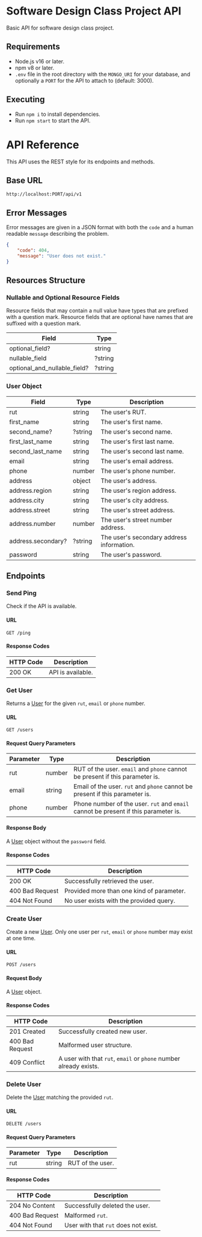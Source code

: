 # Software Design Class Project API

Basic API for software design class project.

## Requirements

- Node.js v16 or later.
- npm v8 or later.
- `.env` file in the root directory with the `MONGO_URI` for your database, and optionally a `PORT` for the API to attach to (default: 3000).

## Executing

- Run `npm i` to install dependencies.
- Run `npm start` to start the API.

# API Reference

This API uses the REST style for its endpoints and methods.

## Base URL

```
http://localhost:PORT/api/v1
```

## Error Messages

Error messages are given in a JSON format with both the `code` and a human readable `message` describing the problem.

```json
{
    "code": 404,
    "message": "User does not exist."
}
```

## Resources Structure

### Nullable and Optional Resource Fields

Resource fields that may contain a null value have types that are prefixed with a question mark. Resource fields that are optional have names that are suffixed with a question mark.

| Field | Type |
| --- | --- |
| optional_field? | string |
| nullable_field | ?string |
| optional_and_nullable_field? | ?string |

### User Object

| Field | Type | Description |
| --- | --- | --- |
| rut | string | The user's RUT. |
| first_name | string | The user's first name. |
| second_name? | ?string | The user's second name. |
| first_last_name | string | The user's first last name. |
| second_last_name | string | The user's second last name. |
| email | string | The user's email address. |
| phone | number | The user's phone number. |
| address | object | The user's address. |
| address.region | string | The user's region address. |
| address.city | string | The user's city address. |
| address.street | string | The user's street address. |
| address.number | number | The user's street number address. |
| address.secondary? | ?string | The user's secondary address information. |
| password | string | The user's password. |

## Endpoints

### Send Ping

Check if the API is available.

#### URL

```
GET /ping
```

#### Response Codes

| HTTP Code | Description |
| --- | --- |
| 200 OK | API is available. |

### Get User

Returns a [User](#user-object) for the given `rut`, `email` or `phone` number.

#### URL

```
GET /users
```

#### Request Query Parameters

| Parameter | Type | Description |
| --- | --- | --- |
| rut | number | RUT of the user. `email` and `phone` cannot be present if this parameter is. |
| email | string | Email of the user. `rut` and `phone` cannot be present if this parameter is. |
| phone | number | Phone number of the user. `rut` and `email` cannot be present if this parameter is. |

#### Response Body

A [User](#user-object) object without the `password` field.

#### Response Codes

| HTTP Code | Description |
| --- | --- |
| 200 OK | Successfully retrieved the user. |
| 400 Bad Request | Provided more than one kind of parameter. |
| 404 Not Found | No user exists with the provided query. |

### Create User

Create a new [User](#user-object). Only one user per `rut`, `email` or `phone` number may exist at one time.

#### URL

```
POST /users
```

#### Request Body

A [User](#user-object) object.

#### Response Codes

| HTTP Code | Description |
| --- | --- |
| 201 Created | Successfully created new user. |
| 400 Bad Request | Malformed user structure. |
| 409 Conflict | A user with that `rut`, `email` or `phone` number already exists. |

### Delete User

Delete the [User](#user-object) matching the provided `rut`.

#### URL

```
DELETE /users
```

#### Request Query Parameters

| Parameter | Type | Description |
| --- | --- | --- |
| rut | string | RUT of the user. |

#### Response Codes

| HTTP Code | Description |
| --- | --- |
| 204 No Content | Successfully deleted the user. |
| 400 Bad Request | Malformed `rut`. |
| 404 Not Found | User with that `rut` does not exist. |
